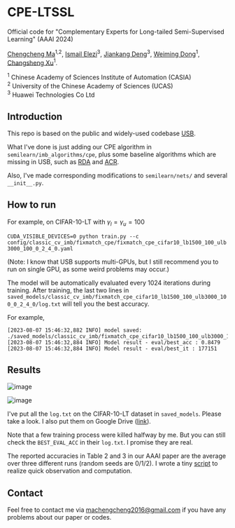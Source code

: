 # CPE-LTSSL
Official code for "Complementary Experts for Long-tailed Semi-Supervised Learning" (AAAI 2024)

[Chengcheng Ma](https://scholar.google.com/citations?user=-Zir-A8AAAAJ&hl=en)<sup>1,2</sup>, [Ismail Elezi](https://dvl.in.tum.de/team/elezi/)<sup>3</sup>, [Jiankang Deng](https://jiankangdeng.github.io/)<sup>3</sup>, [Weiming Dong](https://scholar.google.com/citations?user=WKGx4k8AAAAJ&hl=zh-CN)<sup>1</sup>, [Changsheng Xu](https://scholar.google.com.sg/citations?user=hI9NRDkAAAAJ&hl=zh-CN)<sup>1</sup>.

<sup>1</sup> Chinese Academy of Sciences Institute of Automation (CASIA)  
<sup>2</sup> University of the Chinese Academy of Sciences (UCAS)  
<sup>3</sup> Huawei Technologies Co Ltd  

## Introduction
This repo is based on the public and widely-used codebase [USB](https://github.com/microsoft/Semi-supervised-learning).

What I've done is just adding our CPE algorithm in `semilearn/imb_algorithms/cpe`, plus some baseline algorithms which are missing in USB, such as [RDA](https://github.com/NJUyued/RDA4RobustSSL) and [ACR](https://github.com/Gank0078/ACR).

Also, I've made corresponding modifications to `semilearn/nets/` and several `__init__.py`.

## How to run
For example, on CIFAR-10-LT with $\gamma_l=\gamma_u=100$

`
CUDA_VISIBLE_DEVICES=0 python train.py --c config/classic_cv_imb/fixmatch_cpe/fixmatch_cpe_cifar10_lb1500_100_ulb3000_100_0_2_4_0.yaml
`

(Note: I know that USB supports multi-GPUs, but I still recommend you to run on single GPU, as some weird problems may occur.)

The model will be automatically evaluated every 1024 iterations during training. After training, the last two lines in `saved_models/classic_cv_imb/fixmatch_cpe_cifar10_lb1500_100_ulb3000_100_0_2_4_0/log.txt` will tell you the best accuracy. 

For example,
```
[2023-08-07 15:46:32,882 INFO] model saved: ./saved_models/classic_cv_imb/fixmatch_cpe_cifar10_lb1500_100_ulb3000_100_0_2_4_0/latest_model.pth
[2023-08-07 15:46:32,884 INFO] Model result - eval/best_acc : 0.8479
[2023-08-07 15:46:32,884 INFO] Model result - eval/best_it : 177151
```

## Results
![image](https://github.com/machengcheng2016/CPE-LTSSL/assets/22851860/efce09a9-a951-447a-87c5-75136a7a59b7)

![image](https://github.com/machengcheng2016/CPE-LTSSL/assets/22851860/225b0e9e-cbb2-45b3-a2d7-a2e23ff554ea)


I've put all the `log.txt` on the CIFAR-10-LT dataset in `saved_models`. Please take a look. I also put them on Google Drive ([link](https://drive.google.com/drive/folders/1J2npoQqSkenMUiKHtlhWKJmSOn0K0Hib?usp=sharing)).

Note that a few training process were killed halfway by me. But you can still check the `BEST_EVAL_ACC` in their `log.txt`. I promise they are real.

The reported accuracies in Table 2 and 3 in our AAAI paper are the average over three different runs (random seeds are 0/1/2). I wrote a tiny [script](https://github.com/machengcheng2016/CPE-LTSSL/blob/main/saved_models/classic_cv_imb/compute_mean_std.py) to realize quick observation and computation.

## Contact
Feel free to contact me via machengcheng2016@gmail.com if you have any problems about our paper or codes.
